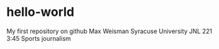 # hello-world
My first repository on github
Max Weisman
Syracuse University
JNL 221
3:45
Sports journalism
